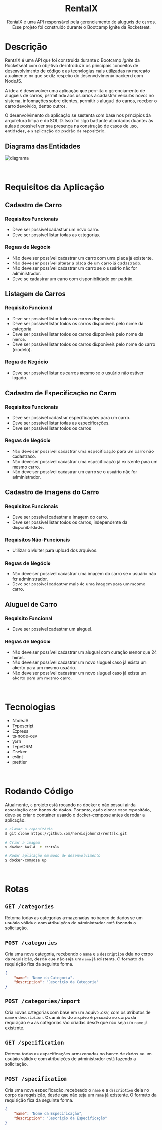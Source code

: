 <div align='center'>
    <h1>RentalX</h1>
    <p>RentalX é uma API responsável pela gerenciamento de alugueis de carros. Esse projeto foi construido durante o Bootcamp Ignite da Rocketseat.</p>
</div>

# Descrição

RentalX é uma API que foi construida durante o Bootcamp _Ignite_ da Rocketseat com o objetivo de introduzir os principais conceitos de desenvolvimento de código e as tecnologias mais utilizadas no mercado atualmente no que se diz respeito do desenvolvimento backend com NodeJS.

A ideia é desenvolver uma aplicação que permita o gerenciamento de alugueis de carros, permitindo aos usuários à cadastrar veiculos novos no sistema, informações sobre clientes, permitir o aluguel do carros, receber o carro devolvido, dentro outros.

O desenvolvimento da aplicação se sustenta com base nos princípios da arquitetura limpa e do SOLID. Isso foi algo bastante abordados duantes às aulas é possivel ver sua presença na construção de casos de uso, entidades, e a aplicação do padrão de repositório.

## Diagrama das Entidades

![diagrama](assets/img/diagrama.png)

<br>

# Requisitos da Aplicação

## Cadastro de Carro

### Requisitos Funcionais 

- Deve ser possível cadastrar um novo carro.
- Deve ser possível listar todas as categorias.

### Regras de Negócio

- Não deve ser possível cadastrar um carro com uma placa já existente.
- Não deve ser possível alterar a placa de um carro já cadastrado.
- Não deve ser possível cadastrar um carro se o usuário não for administrador.
- Deve se cadastrar um carro com disponibilidade por padrão.

## Listagem de Carros

### Requisito Funcional

- Deve ser possível listar todos os carros disponíveis.
- Deve ser possivel listar todos os carros disponíveis pelo nome da categoria.
- Deve ser possivel listar todos os carros disponíveis pelo nome da marca.
- Deve ser possivel listar todos os carros disponíveis pelo nome do carro (modelo).

### Regra de Negócio

- Deve ser possível listar os carros mesmo se o usuário não estiver logado.

## Cadastro de Especificação no Carro

### Requisitos Funcionais

- Deve ser possivel cadastrar especificações para um carro.
- Deve ser possivel listar todas as especificações.
- Deve ser possível listar todos os carros

### Regras de Negócio

- Não deve ser possivel cadastrar uma especificação para um carro não cadastrado.
- Não deve ser possível cadastrar uma especificação já existente para um mesmo carro.
- Não deve ser possível cadastrar um carro se o usuário não for administrador.

## Cadastro de Imagens do Carro

### Requisitos Funcionais

- Deve ser possível cadastrar a imagem do carro.
- Deve ser possível listar todos os carros, independente da disponibilidade.

### Requisitos Não-Funcionais

- Utilizar o Multer para upload dos arquivos.

### Regras de Negócio

- Não deve ser possível cadastrar uma imagem do carro se o usuário não for administrador.
- Deve ser possível cadastrar mais de uma imagem para um mesmo carro.

## Aluguel de Carro

### Requisito Funcional

- Deve ser possível cadastrar um aluguel.

### Regras de Negócio

- Não deve ser possível cadastrar um aluguel com duração menor que 24 horas.
- Não deve ser possível cadastrar um novo aluguel caso já exista um aberto para um mesmo usuário.
- Não deve ser possível cadastrar um novo aluguel caso já exista um aberto para um mesmo carro.

<br>

# Tecnologias

 - NodeJS
 - Typescript
 - Express
 - ts-node-dev
 - yarn
 - TypeORM
 - Docker
 - eslint
 - prettier

 <br>

# Rodando Código

Atualmente, o projeto está rodando no docker e não possui ainda associação com banco de dados. Portanto, após clonar esse repositório, deve-se criar o container usando o docker-compose antes de rodar a aplicação.

```bash
# Clonar o repositório
$ git clone https://github.com/hereisjohnny2/rentalx.git

# Criar a imagem
$ docker build -t rentalx

# Rodar aplicação em modo de desenvolvimento
$ docker-compose up
```

<br>

# Rotas


## `GET /categories`

Retorna todas as categorias armazenadas no banco de dados se um usuário válido e com  atribuições de administrador está fazendo a solicitação.

## `POST /categories`

Cria uma nova categoria, recebendo o `name` e a `description` dela no corpo da requisição, desde que não seja um `name` já existente. O formato da requisição fica da seguinte forma.

```json
{
    "name": "Nome da Categoria",
    "description": "Descrição da Categoria"
}
```

## `POST /categories/import`

Cria novas categorias com base em um aquivo _.csv_, com os atributos de `name` e `description`. O caminho do arquivo é passado no corpo da requisição e a as categorias são criadas desde que não seja um `name` já existente.
## `GET /specification`

Retorna todas as especificações armazenadas no banco de dados se um usuário válido e com  atribuições de administrador está fazendo a solicitação.

## `POST /specification`

Cria uma nova especificação, recebendo o `name` e a `description` dela no corpo da requisição, desde que não seja um `name` já existente. O formato da requisição fica da seguinte forma.

```json
{
    "name": "Nome da Especificação",
    "description": "Descrição da Especificação"
}
```
